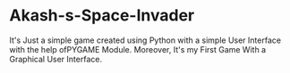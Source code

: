 # Akash-s-Space-Invader
It's Just a simple game created using Python with a simple User Interface with the help ofPYGAME Module. 
Moreover, It's my First Game With a Graphical User Interface.
